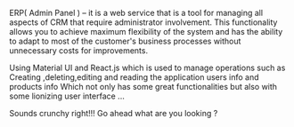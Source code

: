 ERP( Admin Panel ) – it is a web service that is a tool for managing all aspects of CRM that require administrator involvement. This functionality allows you to achieve maximum flexibility of the system and has the ability to adapt to most of the customer's business processes without unnecessary costs for improvements.

Using Material UI and React.js which is used  to manage operations such as Creating ,deleting,editing and reading the application users info and products info 
Which not only has some great functionalities but also with some lionizing user interface ...


Sounds crunchy right!!!
Go ahead what are you looking ?
